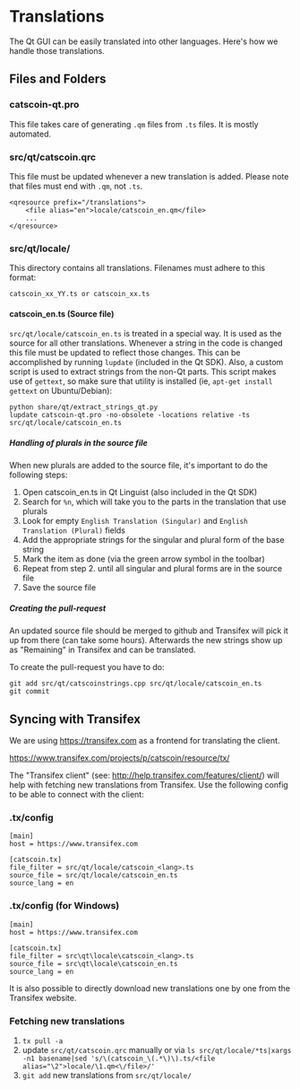 Translations
============

The Qt GUI can be easily translated into other languages. Here's how we
handle those translations.

Files and Folders
-----------------

### catscoin-qt.pro

This file takes care of generating `.qm` files from `.ts` files. It is mostly
automated.

### src/qt/catscoin.qrc

This file must be updated whenever a new translation is added. Please note that
files must end with `.qm`, not `.ts`.

    <qresource prefix="/translations">
        <file alias="en">locale/catscoin_en.qm</file>
        ...
    </qresource>

### src/qt/locale/

This directory contains all translations. Filenames must adhere to this format:

    catscoin_xx_YY.ts or catscoin_xx.ts

#### catscoin_en.ts (Source file)

`src/qt/locale/catscoin_en.ts` is treated in a special way. It is used as the
source for all other translations. Whenever a string in the code is changed
this file must be updated to reflect those changes. This can be accomplished
by running `lupdate` (included in the Qt SDK). Also, a custom script is used
to extract strings from the non-Qt parts. This script makes use of `gettext`,
so make sure that utility is installed (ie, `apt-get install gettext` on 
Ubuntu/Debian):

    python share/qt/extract_strings_qt.py
    lupdate catscoin-qt.pro -no-obsolete -locations relative -ts src/qt/locale/catscoin_en.ts
    
##### Handling of plurals in the source file

When new plurals are added to the source file, it's important to do the following steps:

1. Open catscoin_en.ts in Qt Linguist (also included in the Qt SDK)
2. Search for `%n`, which will take you to the parts in the translation that use plurals
3. Look for empty `English Translation (Singular)` and `English Translation (Plural)` fields
4. Add the appropriate strings for the singular and plural form of the base string
5. Mark the item as done (via the green arrow symbol in the toolbar)
6. Repeat from step 2. until all singular and plural forms are in the source file
7. Save the source file

##### Creating the pull-request

An updated source file should be merged to github and Transifex will pick it
up from there (can take some hours). Afterwards the new strings show up as "Remaining"
in Transifex and can be translated.

To create the pull-request you have to do:

    git add src/qt/catscoinstrings.cpp src/qt/locale/catscoin_en.ts
    git commit

Syncing with Transifex
----------------------

We are using https://transifex.com as a frontend for translating the client.

https://www.transifex.com/projects/p/catscoin/resource/tx/

The "Transifex client" (see: http://help.transifex.com/features/client/)
will help with fetching new translations from Transifex. Use the following
config to be able to connect with the client:

### .tx/config

    [main]
    host = https://www.transifex.com

    [catscoin.tx]
    file_filter = src/qt/locale/catscoin_<lang>.ts
    source_file = src/qt/locale/catscoin_en.ts
    source_lang = en
    
### .tx/config (for Windows)

    [main]
    host = https://www.transifex.com

    [catscoin.tx]
    file_filter = src\qt\locale\catscoin_<lang>.ts
    source_file = src\qt\locale\catscoin_en.ts
    source_lang = en

It is also possible to directly download new translations one by one from the Transifex website.

### Fetching new translations

1. `tx pull -a`
2. update `src/qt/catscoin.qrc` manually or via
   `ls src/qt/locale/*ts|xargs -n1 basename|sed 's/\(catscoin_\(.*\)\).ts/<file alias="\2">locale/\1.qm<\/file>/'`
3. `git add` new translations from `src/qt/locale/`
